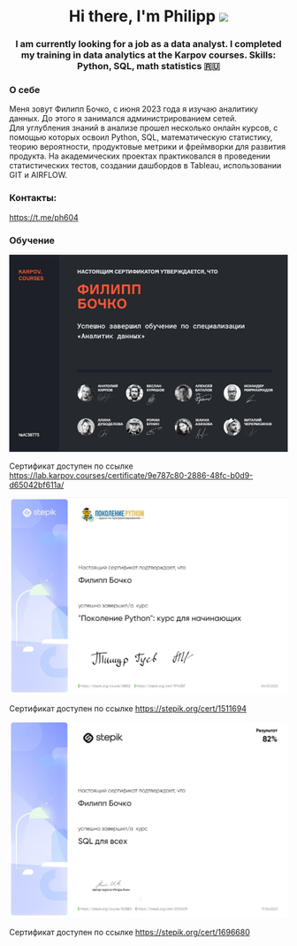 <h1 align="center">Hi there, I'm Philipp</a> 
<img src="https://github.com/blackcater/blackcater/raw/main/images/Hi.gif" height="32"/></h1>
<h3 align="center">I am currently looking for a job as a data analyst. I completed my training in data analytics at the Karpov courses. Skills: Python, SQL, math statistics 🇷🇺</h3>

### О себе
Меня зовут Филипп Бочко, с июня 2023 года я изучаю аналитику данных. До этого я занимался администрированием сетей.  
Для углубления знаний в анализе прошел несколько онлайн курсов, с помощью которых освоил Python, SQL, математическую статистику, теорию вероятности, продуктовые метрики и фреймворки для развития продукта.
На академических проектах практиковался в проведении статистических тестов, создании дашбордов в Tableau, использовании GIT и AIRFLOW.

### Контакты:
https://t.me/ph604
### Обучение

![Screenshot_43](https://github.com/bochkop/bochkop/blob/main/kc.JPG?raw=true)

Сертификат доступен по ссылке https://lab.karpov.courses/certificate/9e787c80-2886-48fc-b0d9-d65042bf611a/

![Screenshot_44](https://github.com/bochkop/bochkop/blob/main/st1.JPG?raw=true)

Сертификат доступен по ссылке https://stepik.org/cert/1511694

![Screenshot_45](https://github.com/bochkop/bochkop/blob/main/st2.JPG?raw=true)

Сертификат доступен по ссылке https://stepik.org/cert/1696680


<!--
**bochkop/bochkop** is a ✨ _special_ ✨ repository because its `README.md` (this file) appears on your GitHub profile.

Here are some ideas to get you started:

- 🔭 I’m currently working on ...
- 🌱 I’m currently learning ...
- 👯 I’m looking to collaborate on ...
- 🤔 I’m looking for help with ...
- 💬 Ask me about ...
- 📫 How to reach me: ...
- 😄 Pronouns: ...
- ⚡ Fun fact: ...
-->
